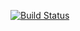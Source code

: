 [![Build Status](https://travis-ci.org/paholg/dimensioned.svg?branch=master)](https://travis-ci.org/paholg/dimensioned)
